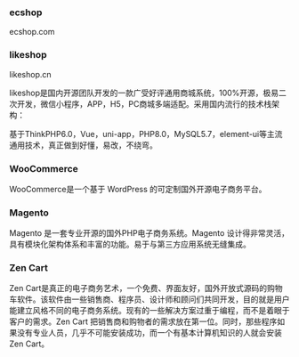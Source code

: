 ### ecshop

ecshop.com

### likeshop

likeshop.cn

likeshop是国内开源团队开发的一款广受好评通用商城系统，100%开源，极易二次开发，微信小程序，APP，H5，PC商城多端适配。采用国内流行的技术栈架构：

基于ThinkPHP6.0，Vue，uni-app，PHP8.0，MySQL5.7，element-ui等主流通用技术，真正做到好懂，易改，不绕弯。


### WooCommerce

WooCommerce是一个基于 WordPress 的可定制国外开源电子商务平台。

### Magento

Magento 是一套专业开源的国外PHP电子商务系统。Magento 设计得非常灵活，具有模块化架构体系和丰富的功能。易于与第三方应用系统无缝集成。

### Zen Cart

Zen Cart是真正的电子商务艺术，一个免费、界面友好，国外开放式源码的购物车软件。该软件由一些销售商、程序员、设计师和顾问们共同开发，目的就是用户能建立风格不同的电子商务系统。现有的一些解决方案过重于编程，而不是着眼于客户的需求。Zen Cart 把销售商和购物者的需求放在第一位。同时，那些程序如果没有专业人员，几乎不可能安装成功，而一个有基本计算机知识的人就会安装 Zen Cart。














